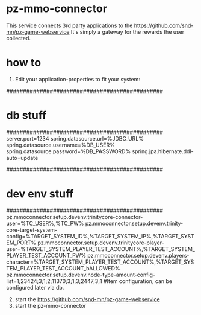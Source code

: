 # pz-mmo-connector
This service connects 3rd party applications to the https://github.com/snd-mn/pz-game-webservice
It's simply a gateway for the rewards the user collected.

# how to
1. Edit your application-properties to fit your system:

###############################################
# db stuff
###############################################
server.port=1234
spring.datasource.url=%JDBC_URL%
spring.datasource.username=%DB_USER%
spring.datasource.password=%DB_PASSWORD%
spring.jpa.hibernate.ddl-auto=update

###############################################
# dev env stuff
###############################################
pz.mmoconnector.setup.devenv.trinitycore-connector-user=%TC_USER%,%TC_PW%
pz.mmoconnector.setup.devenv.trinity-core-target-system-config=%TARGET_SYSTEM_ID%,%TARGET_SYSTEM_IP%,%TARGET_SYSTEM_PORT%
pz.mmoconnector.setup.devenv.trinitycore-player-user=%TARGET_SYSTEM_PLAYER_TEST_ACCOUNT%,%TARGET_SYSTEM_PLAYER_TEST_ACCOUNT_PW%
pz.mmoconnector.setup.devenv.players-character=%TARGET_SYSTEM_PLAYER_TEST_ACCOUNT%,%TARGET_SYSTEM_PLAYER_TEST_ACCOUNT_bALLOWED%
pz.mmoconnector.setup.devenv.node-type-amount-config-list=1;23424;3;1;2;11370;3;1;3;2447;3;1 #Item configuration, can be configured later via db.

2. start the https://github.com/snd-mn/pz-game-webservice
3. start the pz-mmo-connector
